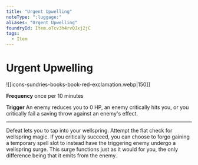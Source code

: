 ```yaml
---
title: "Urgent Upwelling"
noteType: ":luggage:"
aliases: "Urgent Upwelling"
foundryId: Item.oTcv3h4rvQJxj2jC
tags:
  - Item
---
```


# Urgent Upwelling
![[icons-sundries-books-book-red-exclamation.webp|150]]

**Frequency** once per 10 minutes

**Trigger** An enemy reduces you to 0 HP, an enemy critically hits you, or you critically fail a saving throw against an enemy's effect.

* * *

Defeat lets you to tap into your wellspring. Attempt the flat check for wellspring magic. If you critically succeed, you can choose to forgo gaining a temporary spell slot to instead have the triggering enemy undergo a wellspring surge. This surge functions just as it would for you, the only difference being that it emits from the enemy.
